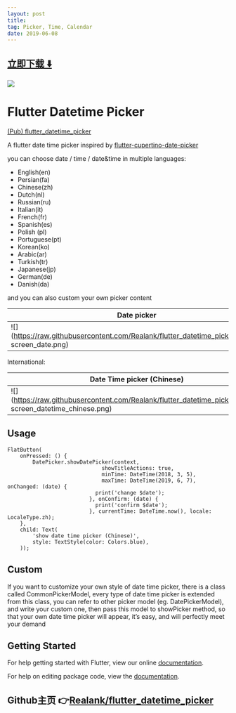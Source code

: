 ```yaml
---
layout: post
title:  
tag: Picker, Time, Calendar
date: 2019-06-08
---
```


 


## [立即下载 ️⬇️ ](https://codeload.github.com/Realank/flutter_datetime_picker/zip/master) 
<p-9> 

 
![](https://flutterawesome.com/content/images/2018/12/flutter_datetime_picker.jpg)
 
>
> 
>

 
# Flutter Datetime Picker

[(Pub) flutter_datetime_picker](https://pub.dartlang.org/packages/flutter_datetime_picker)

A flutter date time picker inspired by [flutter-cupertino-date-picker](https://github.com/wuzhendev/flutter-cupertino-date-picker)

you can choose date / time / date&time in multiple languages:

- English(en)
- Persian(fa)
- Chinese(zh)
- Dutch(nl)
- Russian(ru)
- Italian(it)
- French(fr)
- Spanish(es)
- Polish (pl)
- Portuguese(pt)
- Korean(ko)
- Arabic(ar)
- Turkish(tr)
- Japanese(jp)
- German(de)
- Danish(da)

and you can also custom your own picker content


|Date picker|Time picker|Date Time picker|
| ------- | ------- |------- |
|![](https://raw.githubusercontent.com/Realank/flutter_datetime_picker/master/ screen_date.png) |![](https://raw.githubusercontent.com/Realank/flutter_datetime_picker/master/ screen_time.png) |![](https://raw.githubusercontent.com/Realank/flutter_datetime_picker/master/ screen_datetime_chinese.png) |

International:

| Date Time picker (Chinese) | Date Time picker (America) | Date Time picker (Dutch) | Date Time picker (Russian) |
| ------- | ------- | ------- | ------- |
|![](https://raw.githubusercontent.com/Realank/flutter_datetime_picker/master/ screen_datetime_chinese.png)|![](https://raw.githubusercontent.com/Realank/flutter_datetime_picker/master/ screen_datetime_english.png)|![](https://raw.githubusercontent.com/Realank/flutter_datetime_picker/master/ screen_datetime_dutch.png)|![](https://raw.githubusercontent.com/Realank/flutter_datetime_picker/master/ screen_datetime_russian.png)|

## Usage
```
FlatButton(
    onPressed: () {
        DatePicker.showDatePicker(context,
                              showTitleActions: true,
                              minTime: DateTime(2018, 3, 5),
                              maxTime: DateTime(2019, 6, 7), onChanged: (date) {
                            print('change $date');
                          }, onConfirm: (date) {
                            print('confirm $date');
                          }, currentTime: DateTime.now(), locale: LocaleType.zh);
    },
    child: Text(
        'show date time picker (Chinese)',
        style: TextStyle(color: Colors.blue),
    ));
```

## Custom
If you want to customize your own style of date time picker, there is a class called CommonPickerModel, every type of date time picker is extended from this class, you can refer to other picker model (eg. DatePickerModel), and write your custom one, then pass this model to showPicker method, so that your own date time picker will appear, it’s easy, and will perfectly meet your demand
## Getting Started

For help getting started with Flutter, view our online [documentation](https://flutter.io/).

For help on editing package code, view the [documentation](https://flutter.io/developing-packages/).

## Github主页 👉[Realank/flutter_datetime_picker](http://github.com/Realank/flutter_datetime_picker)